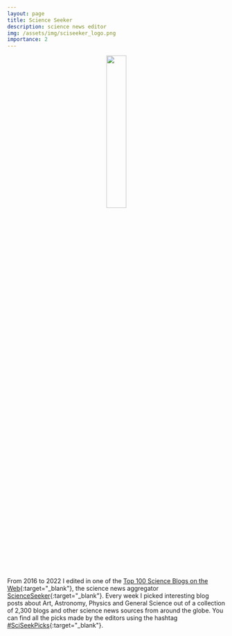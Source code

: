 ```yaml
---
layout: page
title: Science Seeker
description: science news editor
img: /assets/img/sciseeker_logo.png
importance: 2
---
```


 <center>
 <img src="{{ site.baseurl }}/assets/img/sciseeker_logo.png"  height="30%" width="30%">
 </center>

<br>

From 2016 to 2022 I edited in one of the [Top 100 Science Blogs on the Web](http://blog.feedspot.com/science_blogs/){:target="\_blank"},
the science news aggregator [ScienceSeeker](http://www.scienceseeker.org/p/about-scienceseeker.html){:target="\_blank"}.
Every week I picked interesting blog posts about Art, Astronomy, Physics and General Science
out of a collection of 2,300 blogs and other science news sources from around the globe.
You can find all the picks made by the editors using the hashtag
[#SciSeekPicks](https://twitter.com/hashtag/sciseekpicks){:target="\_blank"}.
